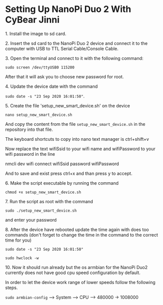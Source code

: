 # Setting Up NanoPi Duo 2 With CyBear Jinni

<p>1. Install the image to sd card.</p>

<p>2. Insert the sd card to the NanoPi Duo 2 device and connect it to the computer with USB to TTL Serial Cable/Console Cable.</p>

<p>3. Open the terminal and connect to it with the following command:</p>

`sudo screen /dev/ttyUSB0 115200`

After that it will ask you to choose new password for root.

<p>4. Update the device date with the command </p>

`sudo date -s "23 Sep 2020 16:01:50"`.

<p>5. Create the file 'setup_new_smart_device.sh' on the device

`nano setup_new_smart_device.sh`

And copy the content from the file `setup_new_smart_device.sh` in the repository into that file.

The keyboard shortcuts to copy into nano text manager is ctrl+shift+v

Now replace the text wifiSsid to your wifi name and wifiPassword to your wifi password in the line

nmcli dev wifi connect wifiSsid password wifiPassword

And to save and exist press ctrl+x  and than press y to accept.

<p>6. Make the script executable by running the command </p>

`chmod +x setup_new_smart_device.sh`

<p>7. Run the script as root with the command</p>

`sudo ./setup_new_smart_device.sh`

and enter your password

<p>8. After the device have rebooted update the time again with does too commands (don't forget to change the time in the command to the correct time for you)</p>

`sudo date -s "23 Sep 2020 16:01:50"`

`sudo hwclock -w`

<p>10. Now it should run already but the os armbian for the NanoPi Duo2 currently does not have good cpu speed configuration by default.</p>

In order to let the device work range of lower speeds follow the following steps.    

`sudo armbian-config` --> System --> CPU --> 480000 -> 1008000

